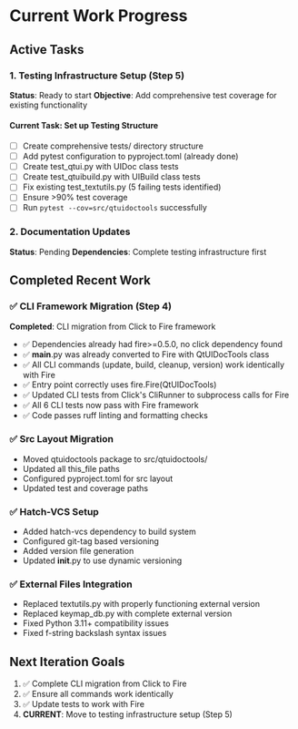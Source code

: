 # Current Work Progress

## Active Tasks

### 1. Testing Infrastructure Setup (Step 5)
**Status**: Ready to start
**Objective**: Add comprehensive test coverage for existing functionality

#### Current Task: Set up Testing Structure  
- [ ] Create comprehensive tests/ directory structure
- [ ] Add pytest configuration to pyproject.toml (already done)
- [ ] Create test_qtui.py with UIDoc class tests
- [ ] Create test_qtuibuild.py with UIBuild class tests
- [ ] Fix existing test_textutils.py (5 failing tests identified)
- [ ] Ensure >90% test coverage
- [ ] Run `pytest --cov=src/qtuidoctools` successfully

### 2. Documentation Updates  
**Status**: Pending
**Dependencies**: Complete testing infrastructure first

## Completed Recent Work

### ✅ CLI Framework Migration (Step 4) 
**Completed**: CLI migration from Click to Fire framework
- ✅ Dependencies already had fire>=0.5.0, no click dependency found
- ✅ __main__.py was already converted to Fire with QtUIDocTools class
- ✅ All CLI commands (update, build, cleanup, version) work identically with Fire
- ✅ Entry point correctly uses fire.Fire(QtUIDocTools)  
- ✅ Updated CLI tests from Click's CliRunner to subprocess calls for Fire
- ✅ All 6 CLI tests now pass with Fire framework
- ✅ Code passes ruff linting and formatting checks

### ✅ Src Layout Migration
- Moved qtuidoctools package to src/qtuidoctools/
- Updated all this_file paths
- Configured pyproject.toml for src layout
- Updated test and coverage paths

### ✅ Hatch-VCS Setup
- Added hatch-vcs dependency to build system
- Configured git-tag based versioning
- Added version file generation
- Updated __init__.py to use dynamic versioning

### ✅ External Files Integration
- Replaced textutils.py with properly functioning external version
- Replaced keymap_db.py with complete external version
- Fixed Python 3.11+ compatibility issues
- Fixed f-string backslash syntax issues

## Next Iteration Goals

1. ✅ Complete CLI migration from Click to Fire
2. ✅ Ensure all commands work identically  
3. ✅ Update tests to work with Fire
4. **CURRENT**: Move to testing infrastructure setup (Step 5)